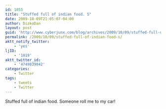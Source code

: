 ```yaml
---
id: 1055
title: "Stuffed full of indian food. S"
date: 2009-10-09T21:05:07-04:00
author: DizkoDan
layout: post
guid: 'http://www.cyberjunx.com/blog/archives/2009/10/09/stuffed-full-of-indian-food-s/'
permalink: /2009/10/09/stuffed-full-of-indian-food-s/
aktt_notify_twitter:
    - 'yes'
ljID:
    - '1019'
aktt_twitter_id:
    - '4749839042'
categories:
    - Twitter
tags:
    - tweets
    - Twitter
---
```


Stuffed full of indian food. Someone roll me to my car!
